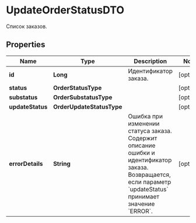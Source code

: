 

# UpdateOrderStatusDTO

Список заказов.

## Properties

Name | Type | Description | Notes
------------ | ------------- | ------------- | -------------
**id** | **Long** | Идентификатор заказа. |  [optional]
**status** | **OrderStatusType** |  |  [optional]
**substatus** | **OrderSubstatusType** |  |  [optional]
**updateStatus** | **OrderUpdateStatusType** |  |  [optional]
**errorDetails** | **String** | Ошибка при изменении статуса заказа. Содержит описание ошибки и идентификатор заказа.  Возвращается, если параметр &#x60;updateStatus&#x60; принимает значение &#x60;ERROR&#x60;.  |  [optional]




